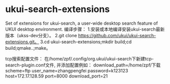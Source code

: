 # ukui-search-extensions
Set of extensions for ukui-search, a user-wide desktop search feature of UKUI desktop environment.
编译步骤：
1.安装或本地编译安装ukui-search最新版本（ukss-dev分支）。
2.git clone https://github.com/ukui/ukui-search-extensions.git。
3.cd ukui-search-extensions;mkdir build;cd build;qmake..;make。


tcp搜索配置文件：
在/home/zpf/.config/org.ukui/ukui-search下新建tcp-search-plugin.conf文件,
并添加配置例如：
download_path=/home/zpf/下载
scheme=ftp
user_name=zhangpengfei
password=k123123
host=172.17.128.59
port=8000
download_port=21
